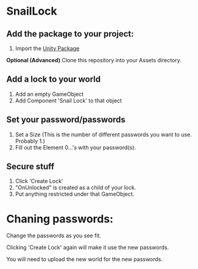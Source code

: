 # SnailLock

## Add the package to your project:
1) Import the [Unity Package](https://github.com/theepicsnail/SnailLock/raw/master/export.unitypackage)

**Optional (Advanced)** Clone this repository into your Assets directory.

## Add a lock to your world
1) Add an empty GameObject
1) Add Component 'Snail Lock' to that object

## Set your password/passwords
1) Set a Size (This is the number of different passwords you want to use. Probably 1.)
1) Fill out the Element 0...'s with your password(s).

## Secure stuff
1) Click 'Create Lock'
1) "OnUnlocked" is created as a child of your lock.
1) Put anything restricted under that GameObject.

# Chaning passwords:
Change the passwords as you see fit. 

Clicking 'Create Lock' again will make it use the new passwords.

You will need to upload the new world for the new passwords.
